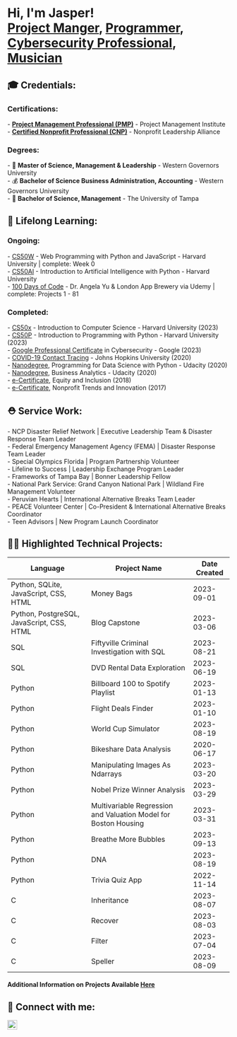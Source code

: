 <h1>Hi, I'm Jasper! <br>
<a href="https://www.linkedin.com/in/jasperdavis/">Project Manger</a>, <a href="https://github.com/jasperadavis#-technical-projects">Programmer</a>, <a href="https://github.com/JasperADavis/CybersecurityPortfolio/">Cybersecurity Professional</a>, <a href="https://www.instagram.com/j.m.jammin/">Musician</a>
</h1>

<h2>🎓 Credentials:</h2>

<h3>Certifications:</h3>
- <b><a href="https://www.credly.com/badges/aad4bafe-2bde-4c06-b5e5-2d52ce26b0c2/public_url">Project Management Professional (PMP)</a></b> - Project Management Institute <br></li>
- <b><a href="https://www.credly.com/badges/993029e5-bbe7-45df-85f3-28895c8831fc/public_url">Certified Nonprofit Professional (CNP)</a></b> - Nonprofit Leadership Alliance <br>

<h3>Degrees:</h3>
- 🤝 <b>Master of Science, Management & Leadership</b> - Western Governors University <br>
- 💰 <b>Bachelor of Science Business Administration, Accounting</b> - Western Governors University <br>
- 💼 <b>Bachelor of Science, Management</b> - The University of Tampa <br>

<h2>🌱 Lifelong Learning: </h2>

<h3>Ongoing:</h3>
- <a href="https://cs50.harvard.edu/web/">CS50W</a> - Web Programming with Python and JavaScript - Harvard University | complete: Week 0 <br>
- <a href="https://cs50.harvard.edu/ai/">CS50AI</a> - Introduction to Artificial Intelligence with Python - Harvard University <br>
- <a href="https://www.udemy.com/course/100-days-of-code/">100 Days of Code</a> - Dr. Angela Yu & London App Brewery via Udemy | complete: Projects 1 - 81 <br>

<h3>Completed:</h3>
- <a href="https://certificates.cs50.io/35c32c8d-688e-492b-a941-5794519d50b9.pdf?size=letter">CS50x</a> - Introduction to Computer Science - Harvard University (2023) <br>
- <a href="https://certificates.cs50.io/a0701292-6229-491b-89a7-39bd563faacd.png?size=letter">CS50P</a> - Introduction to Programming with Python - Harvard University (2023) <br>
- <a href="https://www.credly.com/badges/11d9708a-eb32-48bb-b0e0-28b72ca20620/linked_in_profile">Google Professional Certificate</a> in Cybersecurity - Google (2023) <br>
- <a href="https://coursera.org/share/d1f9fb813a30add97bf13e150dfb8170">COVID-19 Contact Tracing</a> - Johns Hopkins University (2020) <br>
- <a href="https://graduation.udacity.com/confirm/GMHMNWG6">Nanodegree</a>, Programming for Data Science with Python - Udacity (2020) <br>
- <a href="https://graduation.udacity.com/confirm/46RGGRCL">Nanodegree</a>, Business Analytics - Udacity (2020) <br>
- <a href="https://www.credly.com/badges/d6bac562-ad28-4995-b2c3-08133fbda910">e-Certificate</a>,  Equity and Inclusion (2018) <br>
- <a href="https://www.credly.com/badges/5360d41f-3fe3-42c3-9cf2-a2a8918b3d71/linked_in_profile">e-Certificate</a>,  Nonprofit Trends and Innovation (2017) <br>

<h2>⛑️ Service Work: </h2>
- NCP Disaster Relief Network | Executive Leadership Team & Disaster Response Team Leader <br>
- Federal Emergency Management Agency (FEMA) | Disaster Response Team Leader <br>
- Special Olympics Florida | Program Partnership Volunteer <br>
- Lifeline to Success | Leadership Exchange Program Leader <br>
- Frameworks of Tampa Bay | Bonner Leadership Fellow <br>
- National Park Service: Grand Canyon National Park | Wildland Fire Management Volunteer <br>
- Peruvian Hearts | International Alternative Breaks Team Leader <br>
- PEACE Volunteer Center | Co-President & International Alternative Breaks Coordinator <br>
- Teen Advisors | New Program Launch Coordinator <br>

<h2>👨‍💻 Highlighted Technical Projects:</h2>

<table class="table table-bordered table-hover table-condensed">
<thead><tr><th title="Field #1">Language</th>
<th title="Field #2">Project Name</th>
<th title="Field #3">Date Created</th>
</tr></thead>
<tbody><tr>
<td>Python, SQLite, JavaScript, CSS, HTML</td>
<td>Money Bags</td>
<td>2023-09-01</td>
</tr>
<tr>
<td>Python, PostgreSQL, JavaScript, CSS, HTML</td>
<td>Blog Capstone</td>
<td>2023-03-06</td>
</tr>
<tr>
<td>SQL</td>
<td>Fiftyville Criminal Investigation with SQL</td>
<td>2023-08-21</td>
</tr>
<tr>
<td>SQL</td>
<td>DVD Rental Data Exploration</td>
<td>2023-06-19</td>
</tr>
<tr>
<td>Python</td>
<td>Billboard 100 to Spotify Playlist</td>
<td>2023-01-13</td>
</tr>
<tr>
<td>Python</td>
<td>Flight Deals Finder</td>
<td>2023-01-10</td>
</tr>
<tr>
<td>Python</td>
<td>World Cup Simulator</td>
<td>2023-08-19</td>
</tr>
<tr>
<td>Python</td>
<td>Bikeshare Data Analysis</td>
<td>2020-06-17</td>
</tr>
<tr>
<td>Python</td>
<td>Manipulating Images As Ndarrays</td>
<td>2023-03-20</td>
</tr>
<tr>
<td>Python</td>
<td>Nobel Prize Winner Analysis</td>
<td>2023-03-29</td>
</tr>
<tr>
<td>Python</td>
<td>Multivariable Regression and Valuation Model for Boston Housing</td>
<td>2023-03-31</td>
</tr>
<tr>
<td>Python</td>
<td>Breathe More Bubbles</td>
<td>2023-09-13</td>
</tr>
<tr>
<td>Python</td>
<td>DNA</td>
<td>2023-08-19</td>
</tr>
<tr>
<td>Python</td>
<td>Trivia Quiz App</td>
<td>2022-11-14</td>
</tr>
<tr>
<td>C</td>
<td>Inheritance</td>
<td>2023-08-07</td>
</tr>
<tr>
<td>C</td>
<td>Recover</td>
<td>2023-08-03</td>
</tr>
<tr>
<td>C</td>
<td>Filter</td>
<td>2023-07-04</td>
</tr>
<tr>
<td>C</td>
<td>Speller</td>
<td>2023-08-09</td>
</tr>
</tbody></table>

<h4>Additional Information on Projects Available <a href="https://github.com/JasperADavis/tech-portfolio/">Here</a></h4>

<h2>🤳 Connect with me:</h2>

[<img align="left" alt="JasperDavis | LinkedIn" width="22px" src="https://cdn.jsdelivr.net/npm/simple-icons@v3/icons/linkedin.svg" />][linkedin]

[linkedin]: https://linkedin.com/in/jasperdavis
